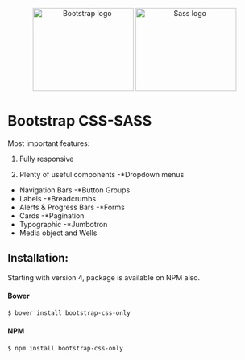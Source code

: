 <p align="center">
    <img src="https://v5.getbootstrap.com/docs/5.0/assets/brand/bootstrap-logo-shadow.png" alt="Bootstrap logo" width="200" height="165">
    <img src="https://sass-lang.com/assets/img/styleguide/color-1c4aab2b.png" alt="Sass logo" width="200" height="165">
</p>

# Bootstrap CSS-SASS 

 Most important features:

1. Fully responsive

2. Plenty of useful components
-*Dropdown menus
- Navigation Bars
-*Button Groups
- Labels
-*Breadcrumbs
- Alerts & Progress Bars
-*Forms 
- Cards
-*Pagination
- Typographic
-*Jumbotron
- Media object and Wells



## Installation:
Starting with version 4, package is available on NPM also.

#### Bower

```bash
$ bower install bootstrap-css-only
```

#### NPM 

```bash
$ npm install bootstrap-css-only
```


